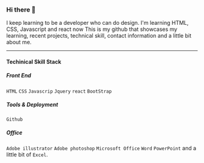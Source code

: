 ### Hi there 👋
I keep learning to be a developer who can do design. 
I'm learning HTML, CSS, Javascript and react now
This is my github that showcases my learning, recent projects, technical skill, contact information and a little bit about me.


---










#### Techinical Skill Stack

##### Front End
`HTML` `CSS` `Javascrip` `Jquery` `react` `BootStrap`
##### Tools & Deployment
`Github`
##### Office
`Adobe illustrator` `Adobe photoshop` `Microsoft Office` `Word` `PowerPoint` and a little bit of `Excel`.

